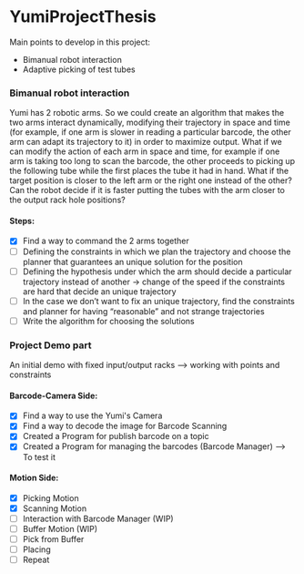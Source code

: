 # YumiProjectThesis

Main points to develop in this project:

* Bimanual robot interaction
* Adaptive picking of test tubes

### Bimanual robot interaction

Yumi has 2 robotic arms. So we could create an algorithm that makes the two arms interact dynamically,
modifying their trajectory in space and time (for example, if one arm is slower
in reading a particular barcode, the other arm can adapt its trajectory to it)
in order to maximize output.
What if we can modify the action of each arm in space and time,
for example if one arm is taking too long to scan the barcode,
the other proceeds to picking up the following tube while the first places the tube it had in hand. 
What if the target position is closer to the left arm or the right one instead of the other?
Can the robot decide if it is faster putting the tubes with the arm closer
to the output rack hole positions?

#### Steps:

- [x] Find a way to command the 2 arms together
- [ ] Defining the constraints in which we plan the trajectory and choose the planner
that guarantees an unique solution for the position
- [ ] Defining the hypothesis under which the arm should decide a particular trajectory instead of another → change of the speed if the constraints are hard that decide an unique trajectory
- [ ] In the case we don’t want to fix an unique trajectory, find the constraints
 and planner for having “reasonable” and not strange trajectories
- [ ] Write the algorithm for choosing the solutions

### Project Demo part

An initial demo with fixed input/output racks --> working with points and constraints

#### Barcode-Camera Side:
 
- [x] Find a way to use the Yumi's Camera
- [x] Find a way to decode the image for Barcode Scanning
- [x] Created a Program for publish barcode on a topic
- [x] Created a Program for managing the barcodes (Barcode Manager) --> To test it

#### Motion Side:
- [x] Picking Motion
- [x] Scanning Motion
- [ ] Interaction with Barcode Manager (WIP)
- [ ] Buffer Motion (WIP)
- [ ] Pick from Buffer
- [ ] Placing
- [ ] Repeat